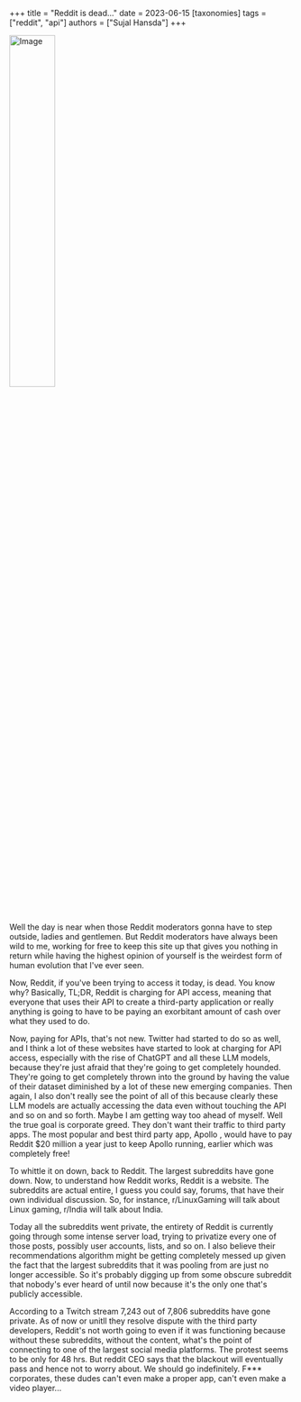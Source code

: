 +++
title = "Reddit is dead..."
date = 2023-06-15
[taxonomies]
tags = ["reddit", "api"]
authors = ["Sujal Hansda"] 
+++
<!-- ![apollo-logo](https://www.pngitem.com/pimgs/b/543-5439256_reddit-icon-png.png 'apollo-logo') -->
<img src="https://www.pngitem.com/pimgs/b/543-5439256_reddit-icon-png.png" alt="Image" style="width: 40%;">

Well the day is near when those Reddit moderators gonna have to step outside, ladies and gentlemen. But Reddit moderators have always been wild to me, working for free to keep this site up that gives you nothing in return while having the highest opinion of yourself is the weirdest form of human evolution that I've ever seen.

Now, Reddit, if you've been trying to access it today, is dead. You know why? Basically, TL;DR, Reddit is charging for API access, meaning that everyone that uses their API to create a third-party application or really anything is going to have to be paying an exorbitant amount of cash over what they used to do.

Now, paying for APIs, that's not new. Twitter had started to do so as well, and I think a lot of these websites have started to look at charging for API access, especially with the rise of ChatGPT and all these LLM models, because they're just afraid that they're going to get completely hounded. They're going to get completely thrown into the ground by having the value of their dataset diminished by a lot of these new emerging companies. Then again, I also don't really see the point of all of this because clearly these LLM models are actually accessing the data even without touching the API and so on and so forth. Maybe I am getting way too ahead of myself. Well the true goal is corporate greed.
They don't want their traffic to third party apps. The most popular and best third party app, Apollo , would have to pay Reddit $20 million a year just to keep Apollo running, earlier which was completely free!


To whittle it on down, back to Reddit. The largest subreddits have gone down. Now, to understand how Reddit works, Reddit is a website. The subreddits are actual entire, I guess you could say, forums, that have their own individual discussion. So, for instance, r/LinuxGaming will talk about Linux gaming, r/India will talk about India.

Today all the subreddits went private, the entirety of Reddit is currently going through some intense server load, trying to privatize every one of those posts, possibly user accounts, lists, and so on. I also believe their recommendations algorithm might be getting completely messed up given the fact that the largest subreddits that it was pooling from are just no longer accessible. So it's probably digging up from some obscure subreddit that nobody's ever heard of until now because it's the only one that's publicly accessible.

According to a Twitch stream 7,243 out of 7,806 subreddits have gone private. As of now or unitll they resolve dispute with the third party developers, Reddit's not worth going to even if it was functioning because without these subreddits, without the content, what's the point of connecting to one of the largest social media platforms. The protest seems to be only for 48 hrs. But reddit CEO says that the blackout will eventually pass and hence not to worry about. We should go indefinitely. F*** corporates, these dudes can't even make a proper app, can't even make a video player...



